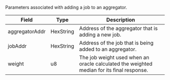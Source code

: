 Parameters associated with adding a job to an aggregator.

| Field          | Type      | Description                                                                               |
| -------------- | --------- | ----------------------------------------------------------------------------------------- |
| aggregatorAddr | HexString | Address of the aggregator that is adding a new job.                                       |
| jobAddr        | HexString | Address of the job that is being added to an aggregator.                                  |
| weight         | u8        | The job weight used when an oracle calculated the weighted median for its final response. |
